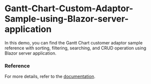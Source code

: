 # Gantt-Chart-Custom-Adaptor-Sample-using-Blazor-server-application
In this demo, you can find the Gantt Chart customer adaptor sample reference with sorting, filtering, searching, and CRUD operation using Blazor server application.

### Reference
For more details, refer to the [documentation](https://blazor.syncfusion.com/documentation/gantt-chart/custom-binding).